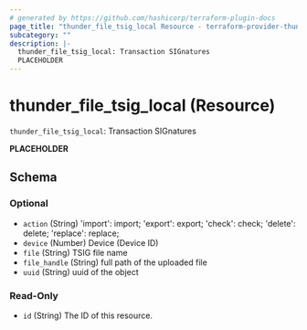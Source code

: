 ```yaml
---
# generated by https://github.com/hashicorp/terraform-plugin-docs
page_title: "thunder_file_tsig_local Resource - terraform-provider-thunder"
subcategory: ""
description: |-
  thunder_file_tsig_local: Transaction SIGnatures
  PLACEHOLDER
---
```


# thunder_file_tsig_local (Resource)

`thunder_file_tsig_local`: Transaction SIGnatures

__PLACEHOLDER__



<!-- schema generated by tfplugindocs -->
## Schema

### Optional

- `action` (String) 'import': import; 'export': export; 'check': check; 'delete': delete; 'replace': replace;
- `device` (Number) Device (Device ID)
- `file` (String) TSIG file name
- `file_handle` (String) full path of the uploaded file
- `uuid` (String) uuid of the object

### Read-Only

- `id` (String) The ID of this resource.


